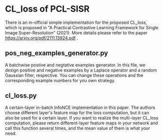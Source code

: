 # CL_loss of PCL-SISR
There is an in-official simple implementation for the proposed CL_loss, which is proposed in "A Practical Contrastive Learning Framework for Single Image Super-Resolution" (2021).
More details please refer to the paper https://arxiv.org/pdf/2111.13924.pdf .

## pos_neg_examples_generator.py
A batchwise postive and negtative examples generator. In this file, we design positive and negative examples by a Laplace operator and a random Gaussian filter, respective. You can change these operations and the corresponding example numbers for you own strategy.

## cl_loss.py
A certain-layer in-batch InfoNCE implementation in this paper. The authors choose different layer's feature map for the loss computation, but it can also be used for a certain layer. If you want to realize the multi-layer CL_loss computation, please return different-layer feature maps in your network and call this function several times, and the mean value of them is what your need.
